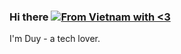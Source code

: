 ### Hi there [![From Vietnam with <3](https://raw.githubusercontent.com/webuild-community/badge/master/svg/love.svg)](https://webuild.community)


I'm Duy - a tech lover.
